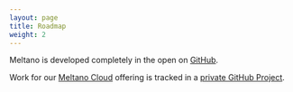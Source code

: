 ```yaml
---
layout: page
title: Roadmap
weight: 2
---
```


Meltano is developed completely in the open on [GitHub](https://github.com/meltano).

Work for our [Meltano Cloud](https://meltano.com/cloud/) offering is tracked in a [private GitHub Project](https://github.com/orgs/meltano/projects/38).
